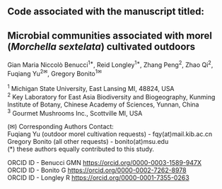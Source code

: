 ## Code associated with the manuscript titled:

## Microbial communities associated with morel (_Morchella sextelata_) cultivated outdoors

Gian Maria Niccolò Benucci<sup>1*</sup>, Reid Longley<sup>1*</sup>, Zhang Peng<sup>2</sup>, Zhao Qi<sup>2</sup>, Fuqiang Yu<sup>2✉</sup>, Gregory Bonito<sup>1✉</sup>

<sup>1</sup> Michigan State University, East Lansing MI, 48824, USA<br>
<sup>2</sup> Key Laboratory for East Asia Biodiversity and Biogeography, Kunming Institute of Botany, Chinese Academy of Sciences, Yunnan, China<br>
<sup>3</sup> Gourmet Mushrooms Inc., Scottville MI, USA<br>

(✉) Corresponding Authors Contact:<br>
Fuqiang Yu (outdoor morel cultivation requests) - fqy(at)mail.kib.ac.cn<br>
Gregory Bonito (all other requests) - bonito(at)msu.edu<br>
\(*) these authors equally contributed to this study.<br>
 
ORCID ID - Benucci GMN https://orcid.org/0000-0003-1589-947X<br>
ORCID ID - Bonito G  https://orcid.org/0000-0002-7262-8978<br>
ORCID ID - Longley R https://orcid.org/0000-0001-7355-0263<br>
